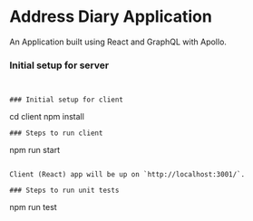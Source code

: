 # Address Diary Application
An Application built using React and GraphQL with Apollo.

### Initial setup for server
```


### Initial setup for client
```
cd client
npm install

```
### Steps to run client
```
npm run start

```

Client (React) app will be up on `http://localhost:3001/`.

### Steps to run unit tests
```
npm run test
```